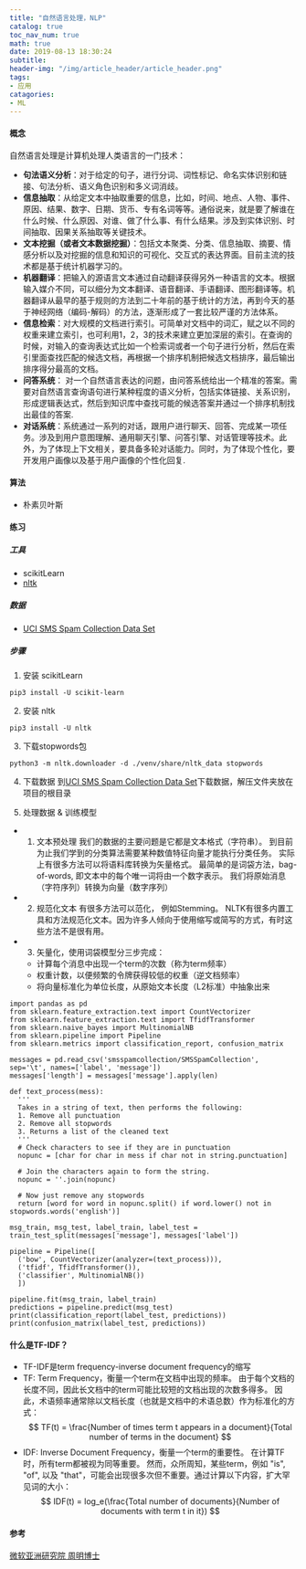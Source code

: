 ```yaml
---
title: "自然语言处理，NLP"
catalog: true
toc_nav_num: true
math: true
date: 2019-08-13 18:30:24
subtitle:
header-img: "/img/article_header/article_header.png"
tags:
- 应用
catagories:
- ML
---
```


#### 概念
自然语言处理是计算机处理人类语言的一门技术：
  - **句法语义分析**：对于给定的句子，进行分词、词性标记、命名实体识别和链接、句法分析、语义角色识别和多义词消歧。
  - **信息抽取**：从给定文本中抽取重要的信息，比如，时间、地点、人物、事件、原因、结果、数字、日期、货币、专有名词等等。通俗说来，就是要了解谁在什么时候、什么原因、对谁、做了什么事、有什么结果。涉及到实体识别、时间抽取、因果关系抽取等关键技术。
  - **文本挖掘（或者文本数据挖掘）**：包括文本聚类、分类、信息抽取、摘要、情感分析以及对挖掘的信息和知识的可视化、交互式的表达界面。目前主流的技术都是基于统计机器学习的。
  - **机器翻译**：把输入的源语言文本通过自动翻译获得另外一种语言的文本。根据输入媒介不同，可以细分为文本翻译、语音翻译、手语翻译、图形翻译等。机器翻译从最早的基于规则的方法到二十年前的基于统计的方法，再到今天的基于神经网络（编码-解码）的方法，逐渐形成了一套比较严谨的方法体系。
  - **信息检索**：对大规模的文档进行索引。可简单对文档中的词汇，赋之以不同的权重来建立索引，也可利用1，2，3的技术来建立更加深层的索引。在查询的时候，对输入的查询表达式比如一个检索词或者一个句子进行分析，然后在索引里面查找匹配的候选文档，再根据一个排序机制把候选文档排序，最后输出排序得分最高的文档。
  - **问答系统**： 对一个自然语言表达的问题，由问答系统给出一个精准的答案。需要对自然语言查询语句进行某种程度的语义分析，包括实体链接、关系识别，形成逻辑表达式，然后到知识库中查找可能的候选答案并通过一个排序机制找出最佳的答案.
  - **对话系统**：系统通过一系列的对话，跟用户进行聊天、回答、完成某一项任务。涉及到用户意图理解、通用聊天引擎、问答引擎、对话管理等技术。此外，为了体现上下文相关，要具备多轮对话能力。同时，为了体现个性化，要开发用户画像以及基于用户画像的个性化回复.

#### 算法
  - 朴素贝叶斯

#### 练习
##### 工具
  - scikitLearn
  - [nltk](https://www.nltk.org/data.html)
##### 数据
  - [UCI SMS Spam Collection Data Set](https://archive.ics.uci.edu/ml/datasets/sms+spam+collection)

##### 步骤
1. 安装 scikitLearn
~~~
pip3 install -U scikit-learn
~~~
2. 安装 nltk
~~~
pip3 install -U nltk
~~~
3. 下载stopwords包
~~~
python3 -m nltk.downloader -d ./venv/share/nltk_data stopwords
~~~
4. 下载数据
  到[UCI SMS Spam Collection Data Set](https://archive.ics.uci.edu/ml/datasets/sms+spam+collection)下载数据，解压文件夹放在项目的根目录

5. 处理数据 & 训练模型
  - 1. 文本预处理
    我们的数据的主要问题是它都是文本格式（字符串）。 到目前为止我们学到的分类算法需要某种数值特征向量才能执行分类任务。 实际上有很多方法可以将语料库转换为矢量格式。 最简单的是词袋方法，bag-of-words, 即文本中的每个唯一词将由一个数字表示。 我们将原始消息（字符序列）转换为向量（数字序列）
  - 2. 规范化文本
    有很多方法可以范化， 例如Stemming。 NLTK有很多内置工具和方法规范化文本。因为许多人倾向于使用缩写或简写的方式，有时这些方法不是很有用。
  - 3. 矢量化，使用词袋模型分三步完成：
    - 计算每个消息中出现一个term的次数（称为term频率）
    - 权重计数，以便频繁的令牌获得较低的权重（逆文档频率）
    - 将向量标准化为单位长度，从原始文本长度（L2标准）中抽象出来

~~~
import pandas as pd
from sklearn.feature_extraction.text import CountVectorizer
from sklearn.feature_extraction.text import TfidfTransformer
from sklearn.naive_bayes import MultinomialNB
from sklearn.pipeline import Pipeline
from sklearn.metrics import classification_report, confusion_matrix

messages = pd.read_csv('smsspamcollection/SMSSpamCollection', sep='\t', names=['label', 'message'])
messages['length'] = messages['message'].apply(len)

def text_process(mess):
  '''
  Takes in a string of text, then performs the following:
  1. Remove all punctuation
  2. Remove all stopwords
  3. Returns a list of the cleaned text
  '''
  # Check characters to see if they are in punctuation
  nopunc = [char for char in mess if char not in string.punctuation]

  # Join the characters again to form the string.
  nopunc = ''.join(nopunc)

  # Now just remove any stopwords
  return [word for word in nopunc.split() if word.lower() not in stopwords.words('english')]

msg_train, msg_test, label_train, label_test = train_test_split(messages['message'], messages['label'])

pipeline = Pipeline([
  ('bow', CountVectorizer(analyzer=(text_process))),
  ('tfidf', TfidfTransformer()),
  ('classifier', MultinomialNB())
  ])

pipeline.fit(msg_train, label_train)
predictions = pipeline.predict(msg_test)
print(classification_report(label_test, predictions))
print(confusion_matrix(label_test, predictions))
~~~
#### 什么是TF-IDF？
- TF-IDF是term frequency-inverse document frequency的缩写
- TF: Term Frequency，衡量一个term在文档中出现的频率。 由于每个文档的长度不同，因此长文档中的term可能比较短的文档出现的次数多得多。 因此，术语频率通常除以文档长度（也就是文档中的术语总数）作为标准化的方式：
$$
TF(t) = \frac{Number of times term t appears in a document}{Total number of terms in the document}
$$
- IDF: Inverse Document Frequency，衡量一个term的重要性。 在计算TF时，所有term都被视为同等重要。 然而，众所周知，某些term，例如 "is", "of", 以及 "that"，可能会出现很多次但不重要。通过计算以下内容，扩大罕见词的大小：
  $$
  IDF(t) = log_e(\frac{Total number of documents}{Number of documents with term t in it})
  $$
#### 参考
[微软亚洲研究院 周明博士](https://www.zhihu.com/question/19895141/answer/149475410)